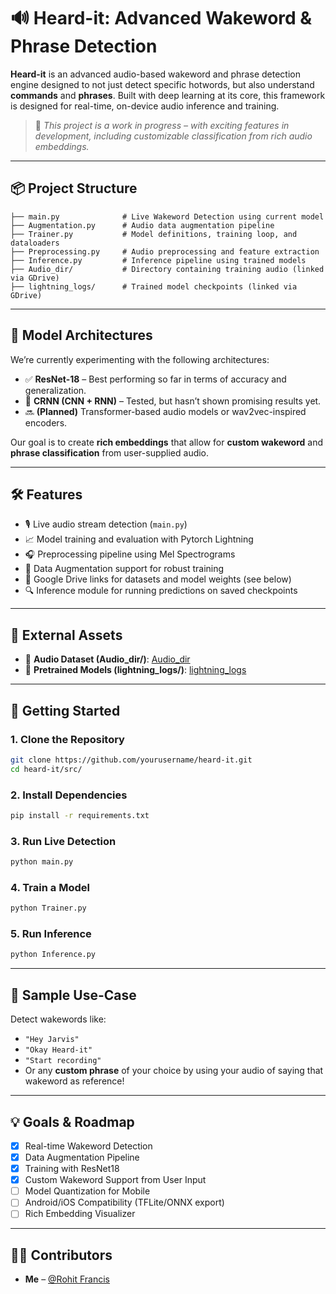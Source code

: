 # 🔊 Heard-it: Advanced Wakeword & Phrase Detection

**Heard-it** is an advanced audio-based wakeword and phrase detection engine designed to not just detect specific hotwords, but also understand **commands** and **phrases**. Built with deep learning at its core, this framework is designed for real-time, on-device audio inference and training.

> 🚧 *This project is a work in progress – with exciting features in development, including customizable classification from rich audio embeddings.*

---

## 📦 Project Structure

```
├── main.py              # Live Wakeword Detection using current model
├── Augmentation.py      # Audio data augmentation pipeline
├── Trainer.py           # Model definitions, training loop, and dataloaders
├── Preprocessing.py     # Audio preprocessing and feature extraction
├── Inference.py         # Inference pipeline using trained models
├── Audio_dir/           # Directory containing training audio (linked via GDrive)
├── lightning_logs/      # Trained model checkpoints (linked via GDrive)
```

---

## 🧠 Model Architectures

We’re currently experimenting with the following architectures:

- ✅ **ResNet-18** – Best performing so far in terms of accuracy and generalization.
- 🧪 **CRNN (CNN + RNN)** – Tested, but hasn’t shown promising results yet.
- 🔜 **(Planned)** Transformer-based audio models or wav2vec-inspired encoders.

Our goal is to create **rich embeddings** that allow for **custom wakeword** and **phrase classification** from user-supplied audio.

---

## 🛠️ Features

- 🎙️ Live audio stream detection (`main.py`)
- 📈 Model training and evaluation with Pytorch Lightning
- 🎧 Preprocessing pipeline using Mel Spectrograms
- 🔁 Data Augmentation support for robust training
- 📂 Google Drive links for datasets and model weights (see below)
- 🔍 Inference module for running predictions on saved checkpoints

---

## 🔗 External Assets

- 🎵 **Audio Dataset (Audio_dir/)**: [Audio_dir](https://drive.google.com/file/d/1nt7fNs_OKq5X4Tk-IXCx8ueU8_-Q-f3I/view?usp=sharing)
- 🧠 **Pretrained Models (lightning_logs/)**: [lightning_logs](https://drive.google.com/file/d/1nt7fNs_OKq5X4Tk-IXCx8ueU8_-Q-f3I/view?usp=sharing)

---

## 🚀 Getting Started

### 1. Clone the Repository

```bash
git clone https://github.com/yourusername/heard-it.git
cd heard-it/src/
```

### 2. Install Dependencies

```bash
pip install -r requirements.txt
```

### 3. Run Live Detection

```bash
python main.py
```

### 4. Train a Model

```bash
python Trainer.py
```

### 5. Run Inference

```bash
python Inference.py
```

---

## 🧪 Sample Use-Case

Detect wakewords like:
- `"Hey Jarvis"`
- `"Okay Heard-it"`
- `"Start recording"`
- Or any **custom phrase** of your choice by using your audio of saying that wakeword as reference!

---

## 💡 Goals & Roadmap

- [x] Real-time Wakeword Detection
- [x] Data Augmentation Pipeline
- [x] Training with ResNet18
- [x] Custom Wakeword Support from User Input
- [ ] Model Quantization for Mobile
- [ ] Android/iOS Compatibility (TFLite/ONNX export)
- [ ] Rich Embedding Visualizer

---

## 👨‍💻 Contributors

- **Me** – [@Rohit Francis](https://github.com/Rohit909-creator)